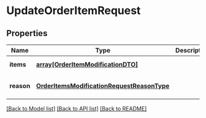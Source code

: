 # UpdateOrderItemRequest

## Properties
Name | Type | Description | Notes
------------ | ------------- | ------------- | -------------
**items** | [**array[OrderItemModificationDTO]**](OrderItemModificationDTO.md) |  | [default to null]
**reason** | [**OrderItemsModificationRequestReasonType**](OrderItemsModificationRequestReasonType.md) |  | [optional] [default to null]

[[Back to Model list]](../README.md#documentation-for-models) [[Back to API list]](../README.md#documentation-for-api-endpoints) [[Back to README]](../README.md)


